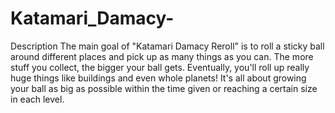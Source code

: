 # Katamari_Damacy-
Description
The main goal of "Katamari Damacy Reroll" is to roll a sticky ball around different places and pick up as many things as you can. The more stuff you collect, the bigger your ball gets. Eventually, you'll roll up really huge things like buildings and even whole planets! It's all about growing your ball as big as possible within the time given or reaching a certain size in each level.
